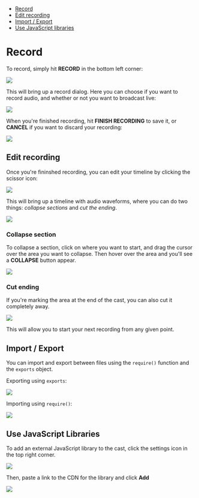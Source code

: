 - [Record](#record)
- [Edit recording](#edit-recording)
- [Import / Export](#import--export)
- [Use JavaScript libraries](#use-javascript-libraries)

# Record

To record, simply hit **RECORD** in the bottom left corner:

![](https://github.com/scrimba/community/blob/master/img/record-button.png)

This will bring up a record dialog. Here you can choose if you want to record audio, and whether or not you want to broadcast live:

![](https://github.com/scrimba/community/blob/master/img/record-dialog.png)

When you're finished recording, hit **FINISH RECORDING** to save it, or **CANCEL** if you want to discard your recording:

![](https://github.com/scrimba/community/blob/master/img/finish-recording.png)

## Edit recording

Once you're fininshed recording, you can edit your timeline by clicking the scissor icon:

![](https://github.com/scrimba/community/blob/master/img/brushup-button.png)

This will bring up a timeline with audio waveforms, where you can do two things: *collapse sections* and *cut the ending*.

![](https://github.com/scrimba/community/blob/master/img/audio-waveforms.png)

### Collapse section

To collapse a section, click on where you want to start, and drag the cursor over the area you want to collapse. Then hover over the area and you'll see a **COLLAPSE** button appear.

![](https://github.com/scrimba/community/blob/master/img/collapse.png)

### Cut ending

If you're marking the area at the end of the cast, you can also cut it completely away.

![](https://github.com/scrimba/community/blob/master/img/cut.png)

This will allow you to start your next recording from any given point.

## Import / Export

You can import and export between files using the `require()` function and the `exports` object.

Exporting using `exports`:

![](https://github.com/scrimba/community/blob/master/img/exports.png)

Importing using `require()`:

![](https://github.com/scrimba/community/blob/master/img/require.png)


## Use JavaScript Libraries

To add an external JavaScript library to the cast, click the settings icon in the top right corner.

![](https://github.com/scrimba/community/blob/master/img/show-settings.png)

Then, paste a link to the CDN for the library and click **Add**

![](https://github.com/scrimba/community/blob/master/img/settings-dialog.png)
